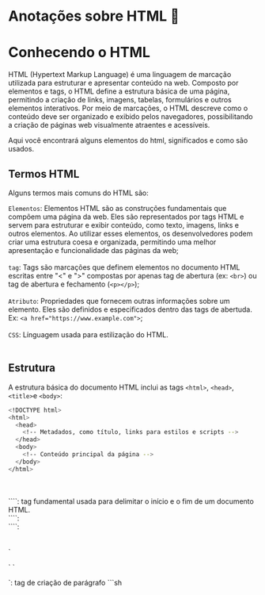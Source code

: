 # Anotações sobre HTML :pencil:

# Conhecendo o HTML

HTML (Hypertext Markup Language) é uma linguagem de marcação utilizada para estruturar e apresentar conteúdo na web. Composto por elementos e tags, o HTML define a estrutura básica de uma página, permitindo a criação de links, imagens, tabelas, formulários e outros elementos interativos. Por meio de marcações, o HTML descreve como o conteúdo deve ser organizado e exibido pelos navegadores, possibilitando a criação de páginas web visualmente atraentes e acessíveis.

Aqui você encontrará alguns elementos do html, significados e como são usados.

## Termos HTML

Alguns termos mais comuns do HTML são:


`Elementos`: Elementos HTML são as construções fundamentais que compõem uma página da web. Eles são representados por tags HTML e servem para estruturar e exibir conteúdo, como texto, imagens, links e outros elementos. Ao utilizar esses elementos, os desenvolvedores podem criar uma estrutura coesa e organizada, permitindo uma melhor apresentação e funcionalidade das páginas da web;
<br>
<br>
`tag`: Tags são marcações que definem elementos no documento HTML escritas entre "<" e ">" compostas por apenas tag de abertura (ex: `<br>`) ou tag de abertura e fechamento (`<p></p>`);
<br>
<br>
`Atributo`: Propriedades que fornecem outras informações sobre um elemento. Eles são definidos e especificados dentro das tags de abertuda. Ex: `<a href="https://www.example.com">`;
<br>
<br>
`CSS`: Línguagem usada para estilização do HTML.
<br>
<br>

## Estrutura

A estrutura básica do documento HTML inclui as tags `<html>`, `<head>`, `<title>`e `<body>`:
```sh
<!DOCTYPE html>
<html>
  <head>
    <!-- Metadados, como título, links para estilos e scripts -->
  </head>
  <body>
    <!-- Conteúdo principal da página -->
  </body>
</html>
```

<br>
<br>
`<html>``</html>`: tag fundamental usada para delimitar o início e o fim de um documento HTML. 
<br>
`<head>``</head>`:
<br>
`<body>``<body>`:
<br>


<br>
<br>
`<p>` `</p>`: tag de criação de parágrafo
```sh

```
